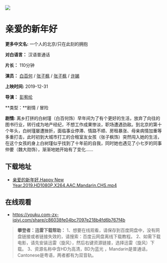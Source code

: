<img src="http://img5.mtime.cn/mg/2019/12/30/152410.20322572_270X405X4.jpg"  />



#  亲爱的新年好

**更多中文名:**   一个人的北京/只在此刻的拥抱

**对白语言：** 汉语普通话

**片长：** 110分钟

**演员：** [白百何]() / [张子枫]()  / [张子枫]() /  [许娣]()

**上映时间:**  2019-12-31

**导演：** [彭宥纶]()

**类型：**剧情 / 冒险

**剧情:**  离乡打拼的白树瑾（白百何饰）早年间为了有个更好的生活，放弃了向往的图书行业，转行成为地产经纪，不想工作成果惨淡，职场遭遇劲敌。到北京的第十个年头，白树瑾屡遭挫折，面临事业停滞、情路不顺、房租暴涨、母亲病情加重等多重打击，此时初到大城市打工的合租室友女孩（张子枫饰）突然闯入她的生活，在这个女孩的身上白树瑾似乎找到了十年前的自我，同时她也遇见了小七岁的同事仲要（魏大勋饰），渐渐地她开始有了变化……



## 下载地址

- <a href="javascript:void(0)" target="_blank">亲爱的新年好.Happy New Year.2019.HD1080P.X264.AAC.Mandarin.CHS.mp4</a>



## 在线观看

- https://youku.com-zx-iqiyi.com/share/c86038fe04bc7097e218b4fd6b767f4b



> **攀登者：迅雷下载帮助：**
> 1、想要在线观看，请保存到百度网盘中，没有网盘链接或者链接失效的，请搜索：百度云网盘离线下载教程。
> 2、如需下载电影，请先安装迅雷（旋风），然后右键资源链接，选择迅雷（旋风）下载。
> 3、资源名称中含HD为高清，BD为蓝光 ，Mandarin是普通话，Cantonese是粤语，两者都有为双音轨。